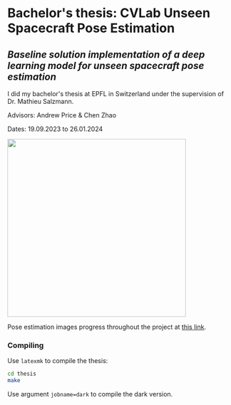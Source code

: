 # Bachelor's thesis: CVLab Unseen Spacecraft Pose Estimation

## *Baseline solution implementation of a deep learning model for unseen spacecraft pose estimation*

I did my bachelor's thesis at EPFL in Switzerland under the supervision of Dr. Mathieu Salzmann.

Advisors: Andrew Price & Chen Zhao 

Dates: 19.09.2023 to 26.01.2024

<img src="https://github.com/JCHAVEROT/bachelor-thesis/assets/100281310/65449f7a-c41b-474b-b5a7-003b95938119" width="400">

Pose estimation images progress throughout the project at [this link](https://go.epfl.ch/Gen6D-pose-estimation-progress).

### Compiling

Use `latexmk` to compile the thesis:
```sh
cd thesis
make
```

Use argument `jobname=dark` to compile the dark version.
